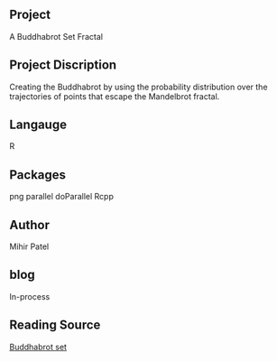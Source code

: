 Project
--------
 A Buddhabrot Set Fractal

Project Discription
--------------------
Creating the Buddhabrot by using the probability distribution over the trajectories of points that escape the Mandelbrot fractal.

Langauge
---------
R

Packages
--------
png
parallel
doParallel
Rcpp

Author
------
Mihir Patel

blog
-----
In-process

Reading Source
------
[Buddhabrot set](https://en.wikipedia.org/wiki/Buddhabrot)


